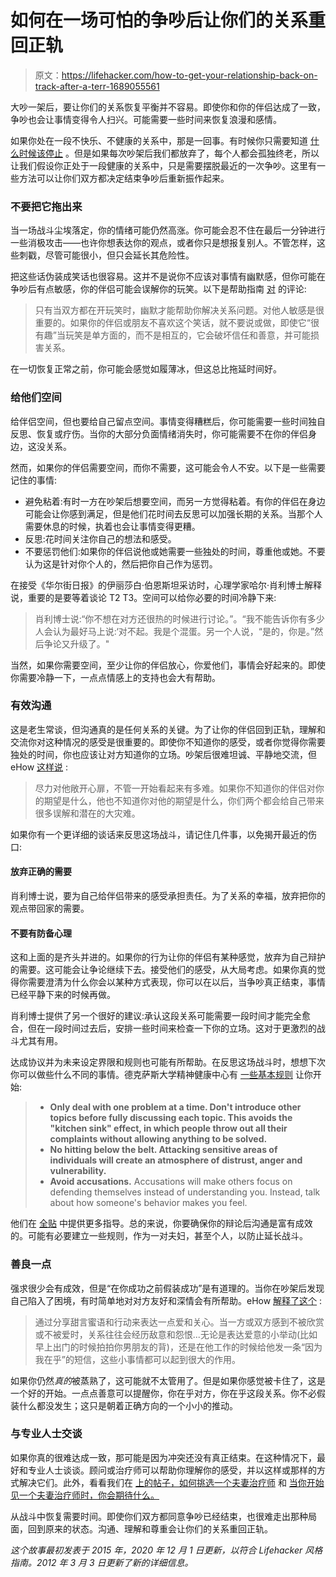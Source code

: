 # 如何在一场可怕的争吵后让你们的关系重回正轨

> 原文：<https://lifehacker.com/how-to-get-your-relationship-back-on-track-after-a-terr-1689055561>

大吵一架后，要让你们的关系恢复平衡并不容易。即使你和你的伴侣达成了一致，争吵也会让事情变得令人扫兴。可能需要一些时间来恢复浪漫和感情。



如果你处在一段不快乐、不健康的关系中，那是一回事。有时候你只需要知道 [什么时候该停止](http://lifehacker.com/how-to-know-when-to-call-it-quits-in-your-relationship-1660237226?_ga=2.101964161.1451944291.1557756156-173178311.1556715687) 。但是如果每次吵架后我们都放弃了，每个人都会孤独终老，所以让我们假设你正处于一段健康的关系中，只是需要摆脱最近的一次争吵。这里有一些方法可以让你们双方都决定结束争吵后重新振作起来。

### 不要把它拖出来

当一场战斗尘埃落定，你的情绪可能仍然高涨。你可能会忍不住在最后一分钟进行一些消极攻击——也许你想表达你的观点，或者你只是想报复别人。不管怎样，这些刺戳，尽管可能很小，但只会延长其危险性。

把这些话伪装成笑话也很容易。这并不是说你不应该对事情有幽默感，但你可能在争吵后有点敏感，你的伴侣可能会误解你的玩笑。以下是帮助指南 [对](http://www.helpguide.org/articles/relationships/fixing-relationship-problems-with-humor.htm) 的评论:

> 只有当双方都在开玩笑时，幽默才能帮助你解决关系问题。对他人敏感是很重要的。如果你的伴侣或朋友不喜欢这个笑话，就不要说或做，即使它“很有趣”当玩笑是单方面的，而不是相互的，它会破坏信任和善意，并可能损害关系。

在一切恢复正常之前，你可能会感觉如履薄冰，但这总比拖延时间好。

### 给他们空间

给伴侣空间，但也要给自己留点空间。事情变得糟糕后，你可能需要一些时间独自反思、恢复或疗伤。当你的大部分负面情绪消失时，你可能需要不在你的伴侣身边，这没关系。

然而，如果你的伴侣需要空间，而你不需要，这可能会令人不安。以下是一些需要记住的事情:

*   避免粘着:有时一方在吵架后想要空间，而另一方觉得粘着。有你的伴侣在身边可能会让你感到满足，但是他们花时间去反思可以加强长期的关系。当那个人需要休息的时候，执着也会让事情变得更糟。
*   反思:花时间关注你自己的想法和感受。
*   不要惩罚他们:如果你的伴侣说他或她需要一些独处的时间，尊重他或她。不要认为这是针对你个人的，然后把你自己作为惩罚。

在接受《华尔街日报》的伊丽莎白·伯恩斯坦采访时，心理学家哈尔·肖利博士解释说，重要的是要等着谈论 T2 T3。空间可以给你必要的时间冷静下来:

> 肖利博士说:“你不想在对方还很热的时候进行讨论。”。“我不能告诉你有多少人会认为最好马上说:‘对不起。我是个混蛋。另一个人说，“是的，你是。”然后争论又升级了。"

当然，如果你需要空间，至少让你的伴侣放心，你爱他们，事情会好起来的。即使你需要冷静一下，一点点情感上的支持也会大有帮助。

### 有效沟通

这是老生常谈，但沟通真的是任何关系的关键。为了让你的伴侣回到正轨，理解和交流你对这种情况的感受是很重要的。即使你不知道你的感受，或者你觉得你需要独处的时间，你也应该让对方知道你的立场。吵架后很难坦诚、平静地交流，但 eHow [这样说](http://www.ehow.com/how_8682400_repair-relationship-after-many-fights.html) :

> 尽力对他敞开心扉，不管一开始看起来有多难。如果你不知道你的伴侣对你的期望是什么，他也不知道你对他的期望是什么，你们两个都会给自己带来很多误解和潜在的大灾难。

如果你有一个更详细的谈话来反思这场战斗，请记住几件事，以免揭开最近的伤口:

#### **放弃正确的需要**

肖利博士说，要为自己给伴侣带来的感受承担责任。为了关系的幸福，放弃把你的观点带回家的需要。

#### **不要有防备心理**

这和上面的是齐头并进的。如果你的行为让你的伴侣有某种感觉，放弃为自己辩护的需要。这可能会让争论继续下去。接受他们的感受，从大局考虑。如果你真的觉得你需要澄清为什么你会以某种方式表现，你可以在以后，当争吵真正结束，事情已经平静下来的时候再做。

肖利博士提供了另一个很好的建议:承认这段关系可能需要一段时间才能完全愈合，但在一段时间过去后，安排一些时间来检查一下你的立场。这对于更激烈的战斗尤其有用。

达成协议并为未来设定界限和规则也可能有所帮助。在反思这场战斗时，想想下次你可以做些什么不同的事情。德克萨斯大学精神健康中心有 [一些基本规则](http://cmhc.utexas.edu/fightingfair.html) 让你开始:

> *   **Only deal with one problem at a time. Don't introduce other topics before fully discussing each topic. This avoids the "kitchen sink" effect, in which people throw out all their complaints without allowing anything to be solved.**
> *   **No hitting below the belt. Attacking sensitive areas of individuals will create an atmosphere of distrust, anger and vulnerability.**
> *   **Avoid accusations.** Accusations will make others focus on defending themselves instead of understanding you. Instead, talk about how someone's behavior makes you feel.

他们在 [全贴](http://cmhc.utexas.edu/fightingfair.html) 中提供更多指导。总的来说，你要确保你的辩论后沟通是富有成效的。可能有必要建立一些规则，作为一对夫妇，甚至个人，以防止延长战斗。

### 善良一点

强求很少会有成效，但是“在你成功之前假装成功”是有道理的。当你在吵架后发现自己陷入了困境，有时简单地对对方友好和深情会有所帮助。eHow [解释了这个](http://www.ehow.com/how_8682400_repair-relationship-after-many-fights.html) :

> 通过分享甜言蜜语和行动来表达一点爱和关心。当一方或双方感到不被欣赏或不被爱时，关系往往会经历敌意和怨恨...无论是表达爱意的小举动(比如早上出门的时候拍拍你男朋友的背)，还是在他工作的时候给他发一条“因为我在乎”的短信，这些小事情都可以起到很大的作用。

如果你仍然*真的*被蒸熟了，这可能就不太管用了。但是如果你感觉被卡住了，这是一个好的开始。一点点善意可以提醒你，你在乎对方，你在乎这段关系。你不必假装什么都没发生；这只是朝着正确方向的一个小小的推动。

### 与专业人士交谈

如果你真的很难达成一致，那可能是因为冲突还没有真正结束。在这种情况下，最好和专业人士谈谈。顾问或治疗师可以帮助你理解你的感受，并以这样或那样的方式解决它们。此外，看看我们在 [上的帖子，如何挑选一个夫妻治疗师](http://lifehacker.com/how-do-i-select-a-therapist-or-counselor-5874359?_ga=2.46936615.1451944291.1557756156-173178311.1556715687) 和 [当你开始见一个夫妻治疗师时，你会期待什么。](http://lifehacker.com/what-to-expect-from-couples-therapy-512019720?_ga=2.46936615.1451944291.1557756156-173178311.1556715687)

从战斗中恢复需要时间。即使你们双方都同意争吵已经结束，也很难走出那种局面，回到原来的状态。沟通、理解和尊重会让你们的关系重回正轨。

*这个故事最初发表于 2015 年，2020 年 12 月 1 日更新，以符合 Lifehacker 风格指南。2012 年 3 月 3 日更新了新的详细信息。*